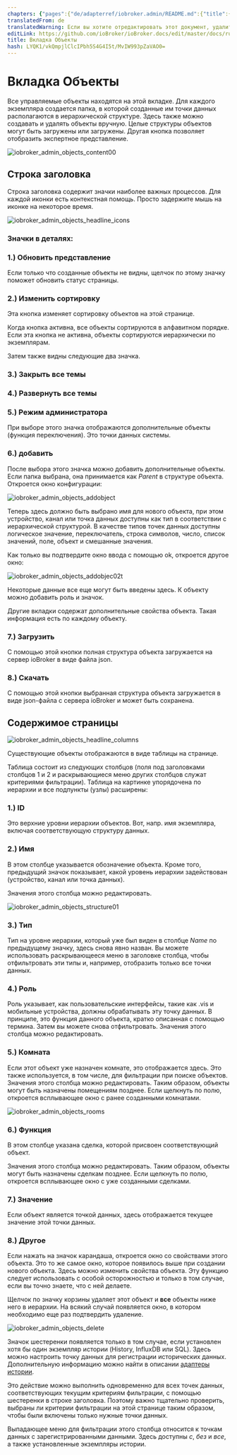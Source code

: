 ```yaml
---
chapters: {"pages":{"de/adapterref/iobroker.admin/README.md":{"title":{"de":"no title"},"content":"de/adapterref/iobroker.admin/README.md"},"de/adapterref/iobroker.admin/admin/tab-adapters.md":{"title":{"de":"Der Reiter Adapter"},"content":"de/adapterref/iobroker.admin/admin/tab-adapters.md"},"de/adapterref/iobroker.admin/admin/tab-instances.md":{"title":{"de":"Der Reiter Instanzen"},"content":"de/adapterref/iobroker.admin/admin/tab-instances.md"},"de/adapterref/iobroker.admin/admin/tab-objects.md":{"title":{"de":"Der Reiter Objekte"},"content":"de/adapterref/iobroker.admin/admin/tab-objects.md"},"de/adapterref/iobroker.admin/admin/tab-states.md":{"title":{"de":"Der Reiter Zustände"},"content":"de/adapterref/iobroker.admin/admin/tab-states.md"},"de/adapterref/iobroker.admin/admin/tab-groups.md":{"title":{"de":"Der Reiter Gruppen"},"content":"de/adapterref/iobroker.admin/admin/tab-groups.md"},"de/adapterref/iobroker.admin/admin/tab-users.md":{"title":{"de":"Der Reiter Benutzer"},"content":"de/adapterref/iobroker.admin/admin/tab-users.md"},"de/adapterref/iobroker.admin/admin/tab-events.md":{"title":{"de":"Der Reiter Ereignisse"},"content":"de/adapterref/iobroker.admin/admin/tab-events.md"},"de/adapterref/iobroker.admin/admin/tab-hosts.md":{"title":{"de":"Der Reiter Hosts"},"content":"de/adapterref/iobroker.admin/admin/tab-hosts.md"},"de/adapterref/iobroker.admin/admin/tab-enums.md":{"title":{"de":"Der Reiter Aufzählungen"},"content":"de/adapterref/iobroker.admin/admin/tab-enums.md"},"de/adapterref/iobroker.admin/admin/tab-log.md":{"title":{"de":"Der Reiter Log"},"content":"de/adapterref/iobroker.admin/admin/tab-log.md"},"de/adapterref/iobroker.admin/admin/tab-system.md":{"title":{"de":"Die Systemeinstellungen"},"content":"de/adapterref/iobroker.admin/admin/tab-system.md"}}}
translatedFrom: de
translatedWarning: Если вы хотите отредактировать этот документ, удалите поле «translatedFrom», в противном случае этот документ будет снова автоматически переведен
editLink: https://github.com/ioBroker/ioBroker.docs/edit/master/docs/ru/adapterref/iobroker.admin/tab-objects.md
title: Вкладка Объекты
hash: LYQK1/vkQmpjlClcIPbh5S4G4I5t/MvIW993pZaVAO0=
---
```

# Вкладка Объекты
Все управляемые объекты находятся на этой вкладке. Для каждого экземпляра создается папка, в которой созданные им точки данных располагаются в иерархической структуре. Здесь также можно создавать и удалять объекты вручную. Целые структуры объектов могут быть загружены или загружены. Другая кнопка позволяет отобразить экспертное представление.

<span style="line-height: 1.5; text-align: justify;"></span>

![iobroker_admin_objects_content00](../../../de/adapterref/iobroker.admin/img/tab-objects_Inhalt00.jpg)

## Строка заголовка
Строка заголовка содержит значки наиболее важных процессов. Для каждой иконки есть контекстная помощь. Просто задержите мышь на иконке на некоторое время.

![iobroker_admin_objects_headline_icons](../../../de/adapterref/iobroker.admin/img/tab-objects_Headline_Icons.jpg)

### **Значки в деталях:**
### **1.) Обновить представление**
Если только что созданные объекты не видны, щелчок по этому значку поможет обновить статус страницы.

### **2.) Изменить сортировку**
Эта кнопка изменяет сортировку объектов на этой странице.

Когда кнопка активна, все объекты сортируются в алфавитном порядке. Если эта кнопка не активна, объекты сортируются иерархически по экземплярам.

Затем также видны следующие два значка.

### **3.) Закрыть все темы**
### **4.) Развернуть все темы**
### **5.) Режим администратора**
При выборе этого значка отображаются дополнительные объекты (функция переключения). Это точки данных системы.

### **6.) добавить**
После выбора этого значка можно добавить дополнительные объекты.
Если папка выбрана, она принимается как _Parent_ в структуре объекта.
Откроется окно конфигурации:

![iobroker_admin_objects_addobject](../../../de/adapterref/iobroker.admin/img/tab-objects_AddObject.jpg)

Теперь здесь должно быть выбрано имя для нового объекта, при этом устройство, канал или точка данных доступны как тип в соответствии с иерархической структурой.
В качестве типов точек данных доступны логическое значение, переключатель, строка символов, число, список значений, поле, объект и смешанные значения.

Как только вы подтвердите окно ввода с помощью ok, откроется другое окно:

![iobroker_admin_objects_addobjec02t](../../../de/adapterref/iobroker.admin/img/tab-objects_AddObjec02t.jpg)

Некоторые данные все еще могут быть введены здесь. К объекту можно добавить роль и значок.

Другие вкладки содержат дополнительные свойства объекта.
Такая информация есть по каждому объекту.

### **7.) Загрузить**
С помощью этой кнопки полная структура объекта загружается на сервер ioBroker в виде файла json.

### **8.) Скачать**
С помощью этой кнопки выбранная структура объекта загружается в виде json-файла с сервера ioBroker и может быть сохранена.

## Содержимое страницы
![iobroker_admin_objects_headline_columns](../../../de/adapterref/iobroker.admin/img/tab-objects_Headline_Columns.jpg)

Существующие объекты отображаются в виде таблицы на странице.

Таблица состоит из следующих столбцов (поля под заголовками столбцов 1 и 2 и раскрывающиеся меню других столбцов служат критериями фильтрации).
Таблица на картинке упорядочена по иерархии и все подпункты (узлы) расширены:

### **1.) ID**
Это верхние уровни иерархии объектов. Вот, напр.
имя экземпляра, включая соответствующую структуру данных.

### **2.) Имя**
В этом столбце указывается обозначение объекта. Кроме того, предыдущий значок показывает, какой уровень иерархии задействован (устройство, канал или точка данных).

Значения этого столбца можно редактировать.

![iobroker_admin_objects_structure01](../../../de/adapterref/iobroker.admin/img/tab-objects_Structure01.jpg)

### **3.) Тип**
Тип на уровне иерархии, который уже был виден в столбце _Name_ по предыдущему значку, здесь снова явно назван. Вы можете использовать раскрывающееся меню в заголовке столбца, чтобы отфильтровать эти типы и, например, отобразить только все точки данных.

### 4.) Роль
Роль указывает, как пользовательские интерфейсы, такие как .vis и мобильные устройства, должны обрабатывать эту точку данных.
В принципе, это функция данного объекта, кратко описанная с помощью термина.
Затем вы можете снова отфильтровать. Значения этого столбца можно редактировать.

### **5.) Комната**
Если этот объект уже назначен комнате, это отображается здесь.
Это также используется, в том числе, для фильтрации при поиске объектов.
Значения этого столбца можно редактировать. Таким образом, объекты могут быть назначены помещениям позднее.
Если щелкнуть по полю, откроется всплывающее окно с ранее созданными комнатами.

![iobroker_admin_objects_rooms](../../../de/adapterref/iobroker.admin/img/tab-objects_Rooms.jpg)

### **6.) Функция**
В этом столбце указана сделка, которой присвоен соответствующий объект.

Значения этого столбца можно редактировать. Таким образом, объекты могут быть назначены сделкам позднее. Если щелкнуть по полю, откроется всплывающее окно с уже созданными сделками.

### **7.) Значение**
Если объект является точкой данных, здесь отображается текущее значение этой точки данных.

### **8.) Другое**
Если нажать на значок карандаша, откроется окно со свойствами этого объекта.
Это то же самое окно, которое появилось выше при создании нового объекта.
Здесь можно изменить свойства объекта. Эту функцию следует использовать с особой осторожностью и только в том случае, если вы точно знаете, что с ней делаете.

Щелчок по значку корзины удаляет этот объект и **все** объекты ниже него в иерархии. На всякий случай появляется окно, в котором необходимо еще раз подтвердить удаление.

![iobroker_admin_objects_delete](../../../de/adapterref/iobroker.admin/img/tab-objects_delete.jpg)

Значок шестеренки появляется только в том случае, если установлен хотя бы один экземпляр истории (History, InfluxDB или SQL).
Здесь можно настроить точку данных для регистрации исторических данных. Дополнительную информацию можно найти в описании [адаптеры истории](http://www.iobroker.net/?page_id=144&lang=de).

Это действие можно выполнить одновременно для всех точек данных, соответствующих текущим критериям фильтрации, с помощью шестеренки в строке заголовка. Поэтому важно тщательно проверить, выбраны ли критерии фильтрации на этой странице таким образом, чтобы были включены только нужные точки данных.

Выпадающее меню для фильтрации этого столбца относится к точкам данных с зарегистрированными данными.
Здесь доступны _с_, _без_ и _все_, а также установленные экземпляры истории.
